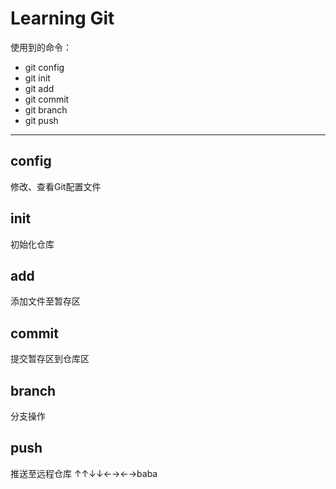 # Learning Git
使用到的命令：
- git config
- git init
- git add    
- git commit
- git branch
- git push
***
## config
修改、查看Git配置文件
## init
初始化仓库
## add
添加文件至暂存区
## commit
提交暂存区到仓库区
## branch
分支操作
## push
推送至远程仓库
↑↑↓↓←→←→baba
